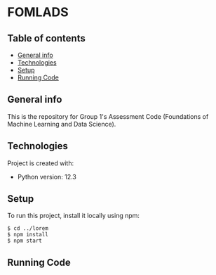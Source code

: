 # FOMLADS

## Table of contents
* [General info](#general-info)
* [Technologies](#technologies)
* [Setup](#setup)
* [Running Code](#running-code)

## General info
This is the repository for Group 1's Assessment Code (Foundations of Machine Learning and Data Science).
	
## Technologies
Project is created with:
* Python version: 12.3
	
## Setup
To run this project, install it locally using npm:

```
$ cd ../lorem
$ npm install
$ npm start
```

## Running Code

